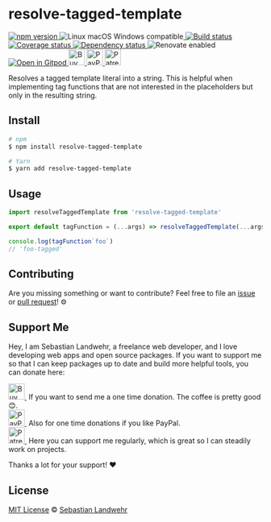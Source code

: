 <!-- TITLE/ -->
# resolve-tagged-template
<!-- /TITLE -->

<!-- BADGES/ -->
  <p>
    <a href="https://npmjs.org/package/resolve-tagged-template">
      <img
        src="https://img.shields.io/npm/v/resolve-tagged-template.svg"
        alt="npm version"
      >
    </a><img src="https://img.shields.io/badge/os-linux%20%7C%C2%A0macos%20%7C%C2%A0windows-blue" alt="Linux macOS Windows compatible"><a href="https://github.com/dword-design/resolve-tagged-template/actions">
      <img
        src="https://github.com/dword-design/resolve-tagged-template/workflows/build/badge.svg"
        alt="Build status"
      >
    </a><a href="https://codecov.io/gh/dword-design/resolve-tagged-template">
      <img
        src="https://codecov.io/gh/dword-design/resolve-tagged-template/branch/master/graph/badge.svg"
        alt="Coverage status"
      >
    </a><a href="https://david-dm.org/dword-design/resolve-tagged-template">
      <img src="https://img.shields.io/david/dword-design/resolve-tagged-template" alt="Dependency status">
    </a><img src="https://img.shields.io/badge/renovate-enabled-brightgreen" alt="Renovate enabled"><br/><a href="https://gitpod.io/#https://github.com/dword-design/resolve-tagged-template">
      <img src="https://gitpod.io/button/open-in-gitpod.svg" alt="Open in Gitpod">
    </a><a href="https://www.buymeacoffee.com/dword">
      <img
        src="https://www.buymeacoffee.com/assets/img/guidelines/download-assets-sm-2.svg"
        alt="Buy Me a Coffee"
        height="32"
      >
    </a><a href="https://paypal.me/SebastianLandwehr">
      <img
        src="https://dword-design.de/images/paypal.svg"
        alt="PayPal"
        height="32"
      >
    </a><a href="https://www.patreon.com/dworddesign">
      <img
        src="https://dword-design.de/images/patreon.svg"
        alt="Patreon"
        height="32"
      >
    </a>
</p>
<!-- /BADGES -->

<!-- DESCRIPTION/ -->
Resolves a tagged template literal into a string. This is helpful when implementing tag functions that are not interested in the placeholders but only in the resulting string.
<!-- /DESCRIPTION -->

<!-- INSTALL/ -->
## Install

```bash
# npm
$ npm install resolve-tagged-template

# Yarn
$ yarn add resolve-tagged-template
```
<!-- /INSTALL -->

## Usage

```js
import resolveTaggedTemplate from 'resolve-tagged-template'

export default tagFunction = (...args) => resolveTaggedTemplate(...args) + '-tagged'

console.log(tagFunction`foo`)
// 'foo-tagged'
```

<!-- LICENSE/ -->
## Contributing

Are you missing something or want to contribute? Feel free to file an [issue](https://github.com/dword-design/resolve-tagged-template/issues) or [pull request](https://github.com/dword-design/resolve-tagged-template/pulls)! ⚙️

## Support Me

Hey, I am Sebastian Landwehr, a freelance web developer, and I love developing web apps and open source packages. If you want to support me so that I can keep packages up to date and build more helpful tools, you can donate here:

<p>
  <a href="https://www.buymeacoffee.com/dword">
    <img
      src="https://www.buymeacoffee.com/assets/img/guidelines/download-assets-sm-2.svg"
      alt="Buy Me a Coffee"
      height="32"
    >
  </a>&nbsp;If you want to send me a one time donation. The coffee is pretty good 😊.<br/>
  <a href="https://paypal.me/SebastianLandwehr">
    <img
      src="https://dword-design.de/images/paypal.svg"
      alt="PayPal"
      height="32"
    >
  </a>&nbsp;Also for one time donations if you like PayPal.<br/>
  <a href="https://www.patreon.com/dworddesign">
    <img
      src="https://dword-design.de/images/patreon.svg"
      alt="Patreon"
      height="32"
    >
  </a>&nbsp;Here you can support me regularly, which is great so I can steadily work on projects.
</p>

Thanks a lot for your support! ❤️

## License

[MIT License](https://opensource.org/licenses/MIT) © [Sebastian Landwehr](https://dword-design.de)
<!-- /LICENSE -->
